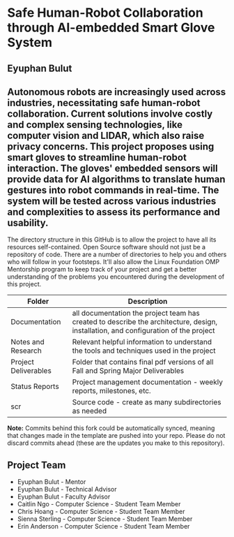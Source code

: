 # Safe Human-Robot Collaboration through AI-embedded Smart Glove System
## Eyuphan Bulut
## Autonomous robots are increasingly used across industries, necessitating safe human-robot collaboration. Current solutions involve costly and complex sensing technologies, like computer vision and LIDAR, which also raise privacy concerns. This project proposes using smart gloves to streamline human-robot interaction. The gloves' embedded sensors will provide data for AI algorithms to translate human gestures into robot commands in real-time. The system will be tested across various industries and complexities to assess its performance and usability.

The directory structure in this GitHub is to allow the project to have all its resources self-contained.
Open Source software should not just be a repository of code.  There are a number of directories to help you and others who will 
follow in your footsteps.  It'll also allow the Linux Foundation OMP Mentorship program to keep track of your project and get
a better understanding of the problems you encountered during the development of this project. 

| Folder | Description |
|---|---|
| Documentation |  all documentation the project team has created to describe the architecture, design, installation, and configuration of the project |
| Notes and Research | Relevant helpful information to understand the tools and techniques used in the project |
| Project Deliverables | Folder that contains final pdf versions of all Fall and Spring Major Deliverables |
| Status Reports | Project management documentation - weekly reports, milestones, etc. |
| scr | Source code - create as many subdirectories as needed |

**Note:** Commits behind this fork could be automatically synced, meaning that changes made in the template are pushed into your repo. Please do not discard commits ahead (these are the updates you make to this repository).

## Project Team
- Eyuphan Bulut - Mentor
- Eyuphan Bulut - Technical Advisor
- Eyuphan Bulut - Faculty Advisor
- Caitlin Ngo - Computer Science - Student Team Member
- Chris Hoang - Computer Science - Student Team Member
- Sienna Sterling - Computer Science - Student Team Member
- Erin Anderson - Computer Science - Student Team Member
